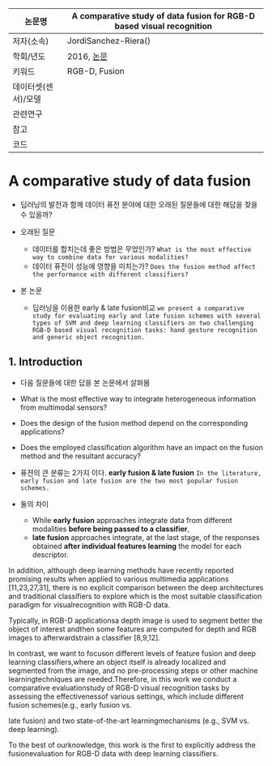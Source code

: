 |논문명 |A comparative study of data fusion for RGB-D based visual recognition |
| --- | --- |
| 저자\(소속\) | JordiSanchez-Riera\(\) |
| 학회/년도 | 2016, [논문](http://www.sciencedirect.com/science/article/pii/S0167865515004298) |
| 키워드 | RGB-D, Fusion|
| 데이터셋(센서)/모델 | |
| 관련연구||
| 참고 | |
| 코드 | |


# A comparative study of data fusion

- 딥러닝의 발전과 함께 데이터 퓨전 분야에 대한 오래된 질문들에 대한 해답을 찾을수 있을까?

- 오래된 질문 
	- 데이터를 합치는데 좋은 방법은 무었인가? `What is the most effective way to combine data for various modalities? `
	- 데이터 퓨전이 성능에 영향을 미치는가? `Does the fusion method affect the performance with different classifiers?`

- 본 논문 
	- 딥러닝을 이용한 early & late fusion비교 ` we present a comparative study for evaluating early and late fusion schemes with several types of SVM and deep learning classifiers on two challenging RGB-D based visual recognition tasks: hand gesture recognition and generic object recognition. `

## 1. Introduction

- 다음 질문들에 대한 답을 본 논문에서 살펴봄 
- What is the most effective way to integrate heterogeneous information from multimodal sensors? 
- Does the design of the fusion method depend on the corresponding applications? 
- Does the employed classification algorithm have an impact on the fusion method and the resultant accuracy?

- 퓨젼의 큰 분류는 2가지 이다. **early fusion & late fusion** `In the literature, early fusion and late fusion are the two most popular fusion schemes. `

- 둘의 차이 
	- While **early fusion** approaches integrate data from different modalities **before being passed to a classifier**, 
	- **late fusion** approaches integrate, at the last stage, of the responses obtained **after individual features learning** the model for each descriptor.

In addition, although deep learning methods have recently reported promising results when applied to various multimedia applications [11,23,27,31], there is no explicit comparison between the deep architectures and traditional classifiers to explore which is the most suitable classification paradigm for visualrecognition with RGB-D data. 

Typically, in RGB-D applicationsa depth image is used to segment better the object of interest andthen some features are computed for depth and RGB images to afterwardstrain a classifier [8,9,12]. 

In contrast, we want to focuson different levels of feature fusion and deep learning classifiers,where an object itself is already localized and segmented from the image, and no pre-processing steps or other machine learningtechniques are needed.Therefore, in this work we conduct a comparative evaluationstudy of RGB-D visual recognition tasks by assessing the effectivenessof various settings, which include different fusion schemes(e.g., early fusion vs. 

late fusion) and two state-of-the-art learningmechanisms (e.g., SVM vs. deep learning). 

To the best of ourknowledge, this work is the first to explicitly address the fusionevaluation for RGB-D data with deep learning classifiers.
<!--stackedit_data:
eyJoaXN0b3J5IjpbMTIwOTYxNjM2N119
-->